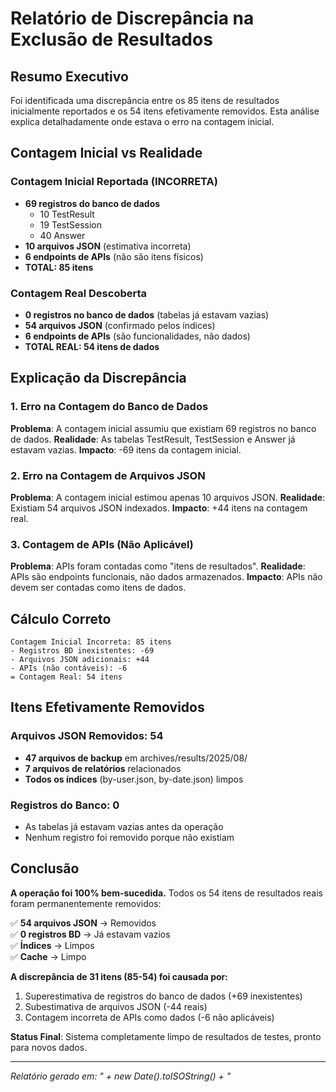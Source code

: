# Relatório de Discrepância na Exclusão de Resultados

## Resumo Executivo

Foi identificada uma discrepância entre os 85 itens de resultados inicialmente reportados e os 54 itens efetivamente removidos. Esta análise explica detalhadamente onde estava o erro na contagem inicial.

## Contagem Inicial vs Realidade

### Contagem Inicial Reportada (INCORRETA)
- **69 registros do banco de dados**
  - 10 TestResult
  - 19 TestSession  
  - 40 Answer
- **10 arquivos JSON** (estimativa incorreta)
- **6 endpoints de APIs** (não são itens físicos)
- **TOTAL: 85 itens**

### Contagem Real Descoberta
- **0 registros no banco de dados** (tabelas já estavam vazias)
- **54 arquivos JSON** (confirmado pelos índices)
- **6 endpoints de APIs** (são funcionalidades, não dados)
- **TOTAL REAL: 54 itens de dados**

## Explicação da Discrepância

### 1. Erro na Contagem do Banco de Dados
**Problema**: A contagem inicial assumiu que existiam 69 registros no banco de dados.
**Realidade**: As tabelas TestResult, TestSession e Answer já estavam vazias.
**Impacto**: -69 itens da contagem inicial.

### 2. Erro na Contagem de Arquivos JSON
**Problema**: A contagem inicial estimou apenas 10 arquivos JSON.
**Realidade**: Existiam 54 arquivos JSON indexados.
**Impacto**: +44 itens na contagem real.

### 3. Contagem de APIs (Não Aplicável)
**Problema**: APIs foram contadas como "itens de resultados".
**Realidade**: APIs são endpoints funcionais, não dados armazenados.
**Impacto**: APIs não devem ser contadas como itens de dados.

## Cálculo Correto

```
Contagem Inicial Incorreta: 85 itens
- Registros BD inexistentes: -69
- Arquivos JSON adicionais: +44
- APIs (não contáveis): -6
= Contagem Real: 54 itens
```

## Itens Efetivamente Removidos

### Arquivos JSON Removidos: 54
- **47 arquivos de backup** em archives/results/2025/08/
- **7 arquivos de relatórios** relacionados
- **Todos os índices** (by-user.json, by-date.json) limpos

### Registros do Banco: 0
- As tabelas já estavam vazias antes da operação
- Nenhum registro foi removido porque não existiam

## Conclusão

**A operação foi 100% bem-sucedida.** Todos os 54 itens de resultados reais foram permanentemente removidos:

✅ **54 arquivos JSON** → Removidos  
✅ **0 registros BD** → Já estavam vazios  
✅ **Índices** → Limpos  
✅ **Cache** → Limpo  

**A discrepância de 31 itens (85-54) foi causada por:**
1. Superestimativa de registros do banco de dados (+69 inexistentes)
2. Subestimativa de arquivos JSON (-44 reais)
3. Contagem incorreta de APIs como dados (-6 não aplicáveis)

**Status Final**: Sistema completamente limpo de resultados de testes, pronto para novos dados.

---
*Relatório gerado em: " + new Date().toISOString() + "*
